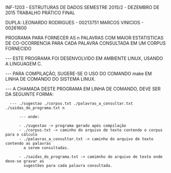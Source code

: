 INF-1203 - ESTRUTURAS DE DADOS 
SEMESTRE 2015/2 - DEZEMBRO DE 2015 
TRABALHO PRÁTICO FINAL

DUPLA: 	LEONARDO RODRIGUES - 00213751
	MARCOS VINICIOS - 00261600


PROGRAMA PARA FORNECER AS n PALAVRAS COM MAIOR ESTATISTICAS DE CO-OCORRENCIA 
PARA CADA PALAVRA CONSULTADA EM UM CORPUS FORNECIDO

  --- ESTE PROGRAMA FOI DESENVOLVIDO EM AMBIENTE LINUX, USANDO A LINGUAGEM C.

  --- PARA COMPILAÇÃO, SUGERE-SE O USO DO COMANDO make EM LINHA DE COMANDO DO SISTEMA LINUX.

  --- A CHAMADA DESTE PROGRAMA EM LINHA DE COMANDO, DEVE SER DA SEGUINTE FORMA:

      --- ./sugestao ./corpus.txt ./palavras_a_consultar.txt ./saidas_do_programa.txt n

      	  --- onde:

	      - ./sugestao -> programa gerado após compilação
	      - ./corpus.txt -> caminho do arquivo de texto contendo o corpus para o cálculo
	      - ./palavras_a_consultar.txt -> caminho do arquivo de texto contendo as palavras
	      	a serem consultadas.

	      - ./saidas_do_programa.txt -> camimnho do arquivo de texto onde deve-se gravar as
	      	sugestões para cada palavra consultada.
